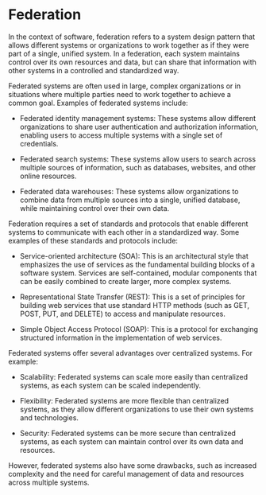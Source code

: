# Federation

In the context of software, federation refers to a system design pattern that allows different systems or organizations to work together as if they were part of a single, unified system. In a federation, each system maintains control over its own resources and data, but can share that information with other systems in a controlled and standardized way.

Federated systems are often used in large, complex organizations or in situations where multiple parties need to work together to achieve a common goal. Examples of federated systems include:

* Federated identity management systems: These systems allow different organizations to share user authentication and authorization information, enabling users to access multiple systems with a single set of credentials.

* Federated search systems: These systems allow users to search across multiple sources of information, such as databases, websites, and other online resources.

* Federated data warehouses: These systems allow organizations to combine data from multiple sources into a single, unified database, while maintaining control over their own data.

Federation requires a set of standards and protocols that enable different systems to communicate with each other in a standardized way. Some examples of these standards and protocols include:

* Service-oriented architecture (SOA): This is an architectural style that emphasizes the use of services as the fundamental building blocks of a software system. Services are self-contained, modular components that can be easily combined to create larger, more complex systems.

* Representational State Transfer (REST): This is a set of principles for building web services that use standard HTTP methods (such as GET, POST, PUT, and DELETE) to access and manipulate resources.

* Simple Object Access Protocol (SOAP): This is a protocol for exchanging structured information in the implementation of web services.

Federated systems offer several advantages over centralized systems. For example:

* Scalability: Federated systems can scale more easily than centralized systems, as each system can be scaled independently.

* Flexibility: Federated systems are more flexible than centralized systems, as they allow different organizations to use their own systems and technologies.

* Security: Federated systems can be more secure than centralized systems, as each system can maintain control over its own data and resources.

However, federated systems also have some drawbacks, such as increased complexity and the need for careful management of data and resources across multiple systems.
